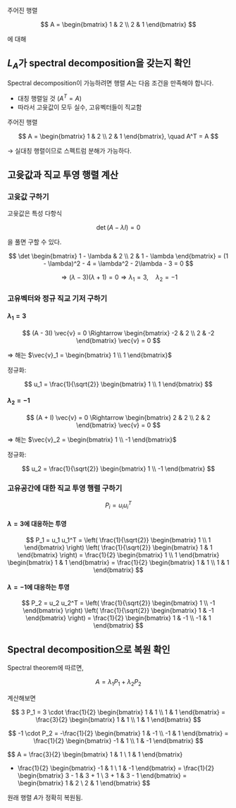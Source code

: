 주어진 행렬

$$
A = \begin{bmatrix} 1 & 2 \\ 2 & 1 \end{bmatrix}
$$


에 대해 

## $L_A$가 spectral decomposition을 갖는지 확인

Spectral decomposition이 가능하려면 행렬 $A$는 다음 조건을 만족해야 합니다.

- 대칭 행렬일 것 ($A^T = A$)
- 따라서 고윳값이 모두 실수, 고유벡터들이 직교함

주어진 행렬

$$
A = \begin{bmatrix} 1 & 2 \\ 2 & 1 \end{bmatrix}, \quad A^T = A
$$

→ 실대칭 행렬이므로 스펙트럼 분해가 가능하다.

## 고윳값과 직교 투영 행렬 계산

### 고윳값 구하기

고윳값은 특성 다항식

$$
\det(A - \lambda I) = 0
$$


을 풀면 구할 수 있다.

$$
\det \begin{bmatrix} 1 - \lambda & 2 \\ 2 & 1 - \lambda \end{bmatrix}
= (1 - \lambda)^2 - 4 = \lambda^2 - 2\lambda - 3 = 0
$$

$$
\Rightarrow (\lambda - 3)(\lambda + 1) = 0
\Rightarrow \lambda_1 = 3, \quad \lambda_2 = -1
$$

### 고유벡터와 정규 직교 기저 구하기

#### $\lambda_1 = 3$

$$
(A - 3I) \vec{v} = 0 \Rightarrow
\begin{bmatrix} -2 & 2 \\ 2 & -2 \end{bmatrix}
\vec{v} = 0
$$

⇒ 해는 $\vec{v}_1 = \begin{bmatrix} 1 \\ 1 \end{bmatrix}$

정규화:

$$
u_1 = \frac{1}{\sqrt{2}} \begin{bmatrix} 1 \\ 1 \end{bmatrix}
$$

#### $\lambda_2 = -1$

$$
(A + I) \vec{v} = 0 \Rightarrow
\begin{bmatrix} 2 & 2 \\ 2 & 2 \end{bmatrix}
\vec{v} = 0
$$

⇒ 해는 $\vec{v}_2 = \begin{bmatrix} 1 \\ -1 \end{bmatrix}$

정규화:

$$
u_2 = \frac{1}{\sqrt{2}} \begin{bmatrix} 1 \\ -1 \end{bmatrix}
$$

### 고유공간에 대한 직교 투영 행렬 구하기


$$
P_i = u_i u_i^T
$$

#### $\lambda = 3$에 대응하는 투영

$$
P_1 = u_1 u_1^T =
\left( \frac{1}{\sqrt{2}} \begin{bmatrix} 1 \\ 1 \end{bmatrix} \right)
\left( \frac{1}{\sqrt{2}} \begin{bmatrix} 1 & 1 \end{bmatrix} \right)
= \frac{1}{2} \begin{bmatrix} 1 \\ 1 \end{bmatrix} \begin{bmatrix} 1 & 1 \end{bmatrix}
= \frac{1}{2} \begin{bmatrix} 1 & 1 \\ 1 & 1 \end{bmatrix}
$$

#### $\lambda = -1$에 대응하는 투영

$$
P_2 = u_2 u_2^T =
\left( \frac{1}{\sqrt{2}} \begin{bmatrix} 1 \\ -1 \end{bmatrix} \right)
\left( \frac{1}{\sqrt{2}} \begin{bmatrix} 1 & -1 \end{bmatrix} \right)
= \frac{1}{2} \begin{bmatrix} 1 & -1 \\ -1 & 1 \end{bmatrix}
$$

## Spectral decomposition으로 복원 확인

Spectral theorem에 따르면,

$$
A = \lambda_1 P_1 + \lambda_2 P_2
$$

계산해보면

$$
3 P_1 = 3 \cdot \frac{1}{2} \begin{bmatrix} 1 & 1 \\ 1 & 1 \end{bmatrix}
= \frac{3}{2} \begin{bmatrix} 1 & 1 \\ 1 & 1 \end{bmatrix}
$$

$$
-1 \cdot P_2 = -\frac{1}{2} \begin{bmatrix} 1 & -1 \\ -1 & 1 \end{bmatrix}
= \frac{1}{2} \begin{bmatrix} -1 & 1 \\ 1 & -1 \end{bmatrix}
$$

$$
A = \frac{3}{2} \begin{bmatrix} 1 & 1 \\ 1 & 1 \end{bmatrix}
+ \frac{1}{2} \begin{bmatrix} -1 & 1 \\ 1 & -1 \end{bmatrix}
= \frac{1}{2} \begin{bmatrix} 3 - 1 & 3 + 1 \\ 3 + 1 & 3 - 1 \end{bmatrix}
= \begin{bmatrix} 1 & 2 \\ 2 & 1 \end{bmatrix}
$$

원래 행렬 $A$가 정확히 복원됨.  
